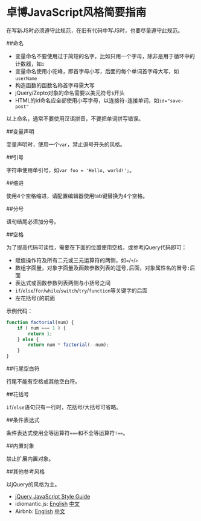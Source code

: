 卓博JavaScript风格简要指南
==========================

在写新JS时必须遵守此规范，在旧有代码中写JS时，也要尽量遵守此规范。

##命名

- 变量命名不要使用过于简短的名字，比如只用一个字母，除非是用于循环中的计数器，如`i`
- 变量命名使用小驼峰，即首字母小写，后面的每个单词首字母大写，如`userName`
- 构造函数的函数名称首字母需大写
- jQuery/Zepto对象的命名需要以美元符号`$`开头
- HTML的id命名应全部使用小写字母，以连接符`-`连接单词，如`id="save-post"`

以上命名，通常不要使用汉语拼音，不要把单词拼写错误。

##变量声明

变量声明时，使用一个`var`，禁止逗号开头的风格。

##引号

字符串使用单引号，如`var foo = 'Hello, world!';`。

##缩进

使用4个空格缩进，请配置编辑器使用tab键替换为4个空格。

##分号

语句结尾必须加分号。

##空格

为了提高代码可读性，需要在下面的位置使用空格，或参考jQuery代码即可：

- 赋值操作符及所有二元或三元运算符的两侧，如`=`/`+`/`>`
- 数组字面量，对象字面量及函数参数列表的逗号`,`后面，对象属性名的冒号`:`后面
- 表达式或函数参数列表两侧与小括号之间
- `if`/`else`/`for`/`while`/`switch`/`try`/`function`等关键字的后面
- 左花括号`{`的前面

示例代码：

```js
function factorial(num) {
    if ( num === 1 ) {
        return 1;
    } else {
        return num * factorial(--num);
    }
}
```

##行尾空白符

行尾不能有空格或其他空白符。

##花括号

`if`/`else`语句只有一行时，花括号/大括号可省略。

##条件表达式

条件表达式使用全等运算符`===`和不全等运算符`!==`。

##内置对象

禁止扩展内置对象。

##其他参考风格

以jQuery的风格为主。

- [jQuery JavaScript Style Guide](http://contribute.jquery.org/style-guide/js/)
- idiomantic.js: [English](https://github.com/rwaldron/idiomatic.js) [中文](https://github.com/rwaldron/idiomatic.js/tree/master/translations/zh_CN)
- Airbnb: [English](https://github.com/airbnb/javascript) [中文](https://github.com/adamlu/javascript-style-guide)
